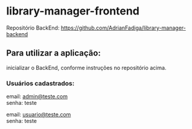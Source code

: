 # library-manager-frontend

Repositório BackEnd:
https://github.com/AdrianFadiga/library-manager-backend

## Para utilizar a aplicação:
inicializar o BackEnd, conforme instruções no repositório acima.

### Usuários cadastrados:

email: admin@teste.com
</br>
senha: teste

email: usuario@teste.com
</br>
senha: teste


